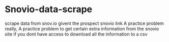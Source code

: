 # Snovio-data-scrape
scrape data from snov.io givent the prospect snovio link
A practice problem really, A practice problem to get certain extra information from the snovio site if you dont have access to download all the information to a csv
